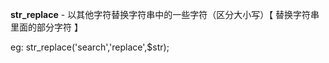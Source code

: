 **str\_replace** - 以其他字符替换字符串中的一些字符（区分大小写）【 替换字符串里面的部分字符 】

eg: str\_replace\('search','replace',$str\);

